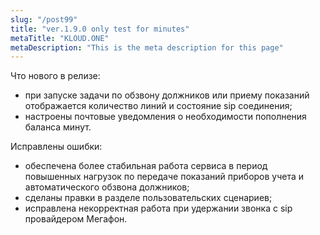 ```yaml
---
slug: "/post99"
title: "ver.1.9.0 only test for minutes"
metaTitle: "KLOUD.ONE"
metaDescription: "This is the meta description for this page"
---
```


Что нового в релизе:  
- при запуске задачи по обзвону должников или приему показаний отображается количество линий и состояние sip соединения;  
- настроены почтовые уведомления о необходимости пополнения баланса минут.  

Исправлены ошибки:  
- обеспечена более стабильная работа сервиса в период повышенных нагрузок по передаче показаний приборов учета и автоматического обзвона должников;  
- сделаны правки в разделе пользовательских сценариев;  
- исправлена некорректная работа при удержании звонка с sip провайдером Мегафон.  
